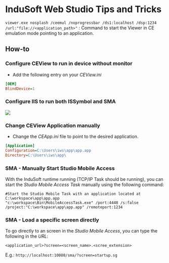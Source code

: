# InduSoft Web Studio Tips and Tricks

`viewer.exe nosplash /ceemul /noprogressbar /ds1:localhost /dsp:1234 /url:"file://<application_path>"` : Command to start the Viewer in CE emulation mode pointing to an application.

## How-to

### Configure CEView to run in device without monitor

- Add the following entry on your *CEView.ini*

```ini
[OEM]
BlindDevice=1
```

### Configure IIS to run both ISSymbol and SMA

![](http://tinyurl.com/ybby4k2a)


### Change CEView Application manually

- Change the *CEApp.ini* file to point to the desired application.

```ini
[Application]
Configuration=C:\Users\iws\app\app.app
Directory=C:\Users\iws\app\
```

### SMA - Manually Start Studio Mobile Access

With the InduSoft runtime running (TCP/IP Task should be running), you can start the *Studio Mobile Access Task* manually using the following command:

```shell
#Start the Studio Mobile Task with an application located at C:\workspace\app\app.app
"c:\workspace\Bin\MobileAccessTask.exe" /port:4448 /s:false /project:"C:\workspace\app\app.app" /remoteport:1234
```

### SMA - Load a specific screen directly

To go directly to an screen in the *Studio Mobile Access*, you can type the following in the *URL*:

`<application_url>?screen=<screen_name>.<scree_extension>`

E.g.: `http://localhost:10080/sma/?screen=startup.sg`

